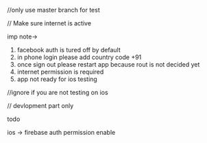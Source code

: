 //only use master branch for test


//  Make sure internet is active

imp note->

1. facebook auth is tured off by default 
2. in phone login please add country code +91
3. once sign out  please restart app because rout is not decided yet
4. internet permission is required
5. app not ready for ios testing




//ignore if you are not testing on ios

// devlopment part only 

todo 

ios -> firebase auth permission enable
